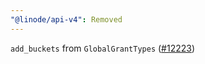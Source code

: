 ```yaml
---
"@linode/api-v4": Removed
---
```


`add_buckets` from `GlobalGrantTypes` ([#12223](https://github.com/linode/manager/pull/12223))
